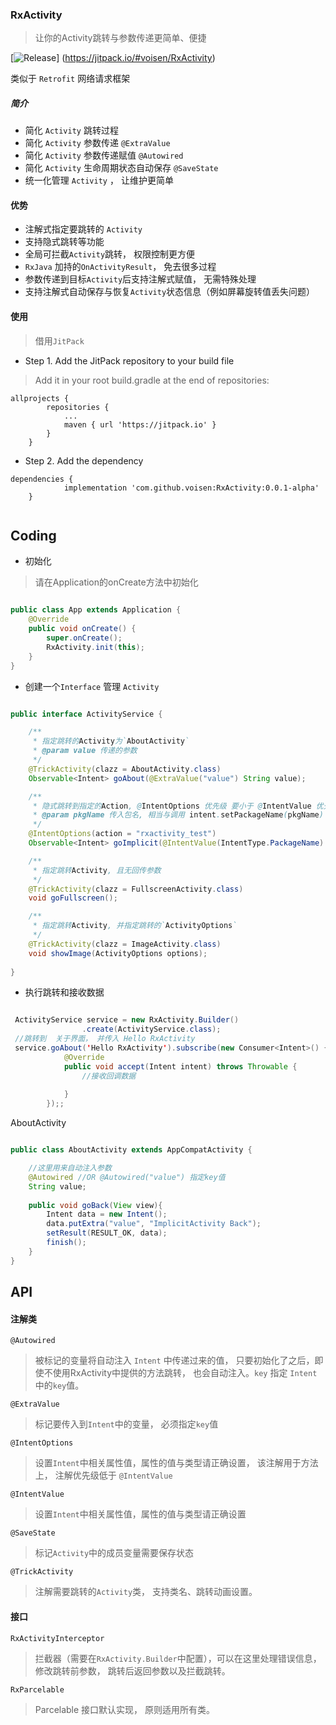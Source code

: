 
### RxActivity 

> 让你的Activity跳转与参数传递更简单、便捷

[![Release](https://jitpack.io/v/voisen/RxActivity.svg)]
(https://jitpack.io/#voisen/RxActivity) 

类似于 `Retrofit` 网络请求框架

##### 简介
- 简化 `Activity` 跳转过程
- 简化 `Activity` 参数传递 `@ExtraValue`
- 简化 `Activity` 参数传递赋值 `@Autowired`
- 简化 `Activity` 生命周期状态自动保存 `@SaveState`
- 统一化管理 `Activity` ， 让维护更简单

#### 优势
- 注解式指定要跳转的 `Activity`
- 支持隐式跳转等功能
- 全局可拦截`Activity`跳转， 权限控制更方便
- `RxJava` 加持的`OnActivityResult`， 免去很多过程
- 参数传递到目标`Activity`后支持注解式赋值， 无需特殊处理
- 支持注解式自动保存与恢复`Activity`状态信息（例如屏幕旋转值丢失问题）

#### 使用 
> 借用`JitPack`

- Step 1. Add the JitPack repository to your build file

>Add it in your root build.gradle at the end of repositories:

````
allprojects {
		repositories {
			...
			maven { url 'https://jitpack.io' }
		}
	}

````


- Step 2. Add the dependency

````
dependencies {
	        implementation 'com.github.voisen:RxActivity:0.0.1-alpha'
	}
	
````

## Coding

- 初始化

> 请在Application的onCreate方法中初始化

````java

public class App extends Application {
    @Override
    public void onCreate() {
        super.onCreate();
        RxActivity.init(this);
    }
}

````

- 创建一个`Interface` 管理 `Activity`

````java

public interface ActivityService {

	/**
     * 指定跳转的Activity为`AboutActivity`
     * @param value 传递的参数
     */
    @TrickActivity(clazz = AboutActivity.class)
    Observable<Intent> goAbout(@ExtraValue("value") String value);

    /**
     * 隐式跳转到指定的Action, @IntentOptions 优先级 要小于 @IntentValue 优先级
     * @param pkgName 传入包名, 相当与调用 intent.setPackageName(pkgName)
     */
    @IntentOptions(action = "rxactivity_test")
    Observable<Intent> goImplicit(@IntentValue(IntentType.PackageName) String pkgName);

    /**
     * 指定跳转Activity, 且无回传参数
     */
    @TrickActivity(clazz = FullscreenActivity.class)
    void goFullscreen();

    /**
     * 指定跳转Activity, 并指定跳转的`ActivityOptions`
     */
    @TrickActivity(clazz = ImageActivity.class)
    void showImage(ActivityOptions options);
    
}

````

- 执行跳转和接收数据

````java 

 ActivityService service = new RxActivity.Builder()
                .create(ActivityService.class);
 //跳转到  关于界面， 并传入 Hello RxActivity
 service.goAbout('Hello RxActivity').subscribe(new Consumer<Intent>() {
            @Override
            public void accept(Intent intent) throws Throwable {
                //接收回调数据
                
            }
        });;

````
AboutActivity

```` java

public class AboutActivity extends AppCompatActivity {

    //这里用来自动注入参数
    @Autowired //OR @Autowired("value") 指定key值
    String value;
    
    public void goBack(View view){
        Intent data = new Intent();
        data.putExtra("value", "ImplicitActivity Back");
        setResult(RESULT_OK, data);
        finish();
    }
}

````

## API


#### 注解类

`@Autowired`

> 被标记的变量将自动注入 `Intent` 中传递过来的值， 只要初始化了之后，即使不使用RxActivity中提供的方法跳转， 也会自动注入。`key` 指定 `Intent`中的`key`值。 

`@ExtraValue`

> 标记要传入到`Intent`中的变量， 必须指定`key`值

`@IntentOptions`

> 设置`Intent`中相关属性值，属性的值与类型请正确设置， 该注解用于方法上， 注解优先级低于 `@IntentValue`

`@IntentValue`

> 设置`Intent`中相关属性值，属性的值与类型请正确设置

`@SaveState`

> 标记`Activity`中的成员变量需要保存状态

`@TrickActivity`

> 注解需要跳转的`Activity`类， 支持类名、跳转动画设置。


#### 接口

`RxActivityInterceptor`

> 拦截器（需要在`RxActivity.Builder`中配置），可以在这里处理错误信息， 修改跳转前参数， 跳转后返回参数以及拦截跳转。

`RxParcelable`

> Parcelable 接口默认实现， 原则适用所有类。